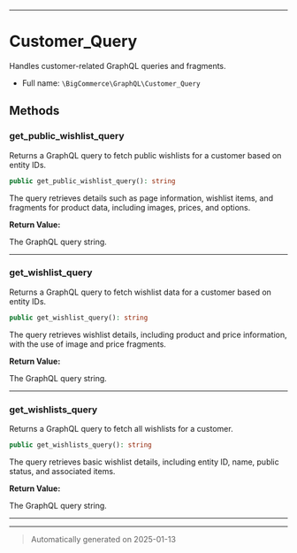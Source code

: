 ***

# Customer_Query

Handles customer-related GraphQL queries and fragments.



* Full name: `\BigCommerce\GraphQL\Customer_Query`




## Methods


### get_public_wishlist_query

Returns a GraphQL query to fetch public wishlists for a customer based on entity IDs.

```php
public get_public_wishlist_query(): string
```

The query retrieves details such as page information, wishlist items,
and fragments for product data, including images, prices, and options.







**Return Value:**

The GraphQL query string.




***

### get_wishlist_query

Returns a GraphQL query to fetch wishlist data for a customer based on entity IDs.

```php
public get_wishlist_query(): string
```

The query retrieves wishlist details, including product and price information, with the use of image and price fragments.







**Return Value:**

The GraphQL query string.




***

### get_wishlists_query

Returns a GraphQL query to fetch all wishlists for a customer.

```php
public get_wishlists_query(): string
```

The query retrieves basic wishlist details, including entity ID, name,
public status, and associated items.







**Return Value:**

The GraphQL query string.




***


***
> Automatically generated on 2025-01-13
